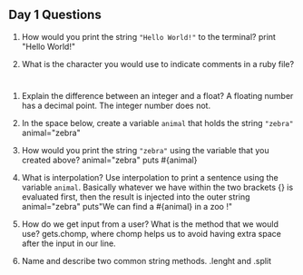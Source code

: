 ## Day 1 Questions

1. How would you print the string `"Hello World!"` to the terminal?
print "Hello World!"

1. What is the character you would use to indicate comments in a ruby file?
#

1. Explain the difference between an integer and a float?
A floating number has a decimal point. The integer number does not.

1. In the space below, create a variable `animal` that holds the string `"zebra"`
animal="zebra"

1. How would you print the string `"zebra"` using the variable that you created above?
animal="zebra"
puts #{animal}

1. What is interpolation? Use interpolation to print a sentence using the variable `animal`.
Basically whatever we have within the two brackets {} is evaluated first, then the result is injected into the outer string
animal="zebra"
puts"We can find a #{animal} in a zoo !"

1. How do we get input from a user? What is the method that we would use?
gets.chomp, where chomp helps us to avoid having extra space after the  input in our line.


1. Name and describe two common string methods.
.lenght and .split
